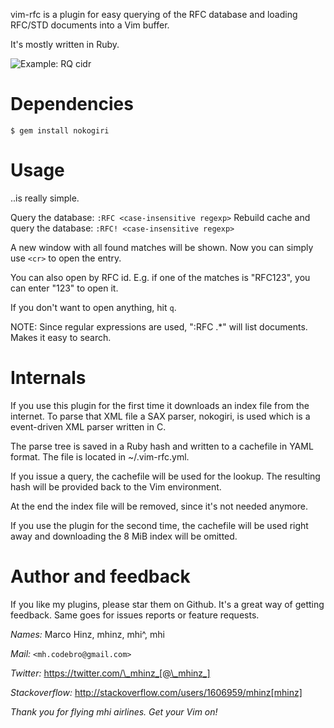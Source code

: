 vim-rfc is a plugin for easy querying of the RFC database and loading RFC/STD
documents into a Vim buffer.

It's mostly written in Ruby.

![Example: RQ cidr](https://github.com/mhinz/vim-rfc/raw/master/rfc.png)

Dependencies
============

```
$ gem install nokogiri
```

Usage
=====

..is really simple.

Query the database: `:RFC <case-insensitive regexp>`
Rebuild cache and query the database: `:RFC! <case-insensitive regexp>`

A new window with all found matches will be shown. Now you can simply use `<cr>`
to open the entry.

You can also open by RFC id. E.g. if one of the matches is "RFC123", you can
enter "123" to open it.

If you don't want to open anything, hit `q`.

NOTE: Since regular expressions are used, ":RFC .*" will list documents. Makes
it easy to search.

Internals
=========

If you use this plugin for the first time it downloads an index file from the
internet. To parse that XML file a SAX parser, nokogiri, is used which is a
event-driven XML parser written in C.

The parse tree is saved in a Ruby hash and written to a cachefile in YAML
format. The file is located in ~/.vim-rfc.yml.

If you issue a query, the cachefile will be used for the lookup. The resulting
hash will be provided back to the Vim environment.

At the end the index file will be removed, since it's not needed anymore.

If you use the plugin for the second time, the cachefile will be used right away
and downloading the 8 MiB index will be omitted.

Author and feedback
===================

If you like my plugins, please star them on Github. It's a great way of getting
feedback. Same goes for issues reports or feature requests.

*Names:* Marco Hinz, mhinz, mhi^, mhi

*Mail:* `<mh.codebro@gmail.com>`

*Twitter:* https://twitter.com/\_mhinz_[@\_mhinz_]

*Stackoverflow:* http://stackoverflow.com/users/1606959/mhinz[mhinz]

_Thank you for flying mhi airlines. Get your Vim on!_

